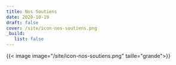 ```yaml
---
title: Nos Soutiens
date: 2020-10-19
draft: false
cover: /site/icon-nos-soutiens.png
_build:
   list: false
---
```

<!--more-->
{{< image image="/site/icon-nos-soutiens.png" taille="grande">}}
